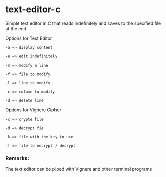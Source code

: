 # text-editor-c

Simple text editor in C that reads indefinitely and saves to the specified file at the end.

Options for Text Editor

    -a => display content
  
    -e => edit indefinitely
  
    -m => modify a line
  
    -f => file to modify
    
    -l => line to modify
    
    -c => column to modify
    
    -d => delete line
 
 Options for Vignere Cipher
 
    -c => crypte file
    
    -d => decrypt fie
    
    -k => file with the key to use
    
    -f => file to encrypt / decrypt
 
### Remarks:
  
  The text editor can be piped with Vignere and other terminal programs
